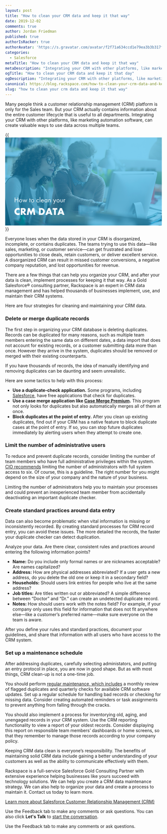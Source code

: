 ```yaml
---
layout: post
title: "How to clean your CRM data and keep it that way"
date: 2019-12-02
comments: true
author: Jordan Friedman
published: true
authorIsRacker: true
authorAvatar: 'https://s.gravatar.com/avatar/f2f71a634ccd1e79ea3b3b317f8b4161'
categories:
  - Salesforce
metaTitle: "How to clean your CRM data and keep it that way"
metaDescription: "Integrating your CRM with other platforms, like marketing automation software, can create valuable ways to use data across multiple teams"
ogTitle: "How to clean your CRM data and keep it that day"
ogDescription: "Integrating your CRM with other platforms, like marketing automation software, can create valuable ways to use data across multiple teams"
canonical: https://blog.rackspace.com/how-to-clean-your-crm-data-and-keep-it-that-way/
slug: "how to clean your crm data and keep it that way" 
---
```


Many people think a customer relationship management (CRM) platform is only for
the Sales team. But your CRM actually contains information about the entire
customer lifecycle that is useful to all departments. Integrating your CRM with
other platforms, like marketing automation software, can create valuable ways
to use data across multiple teams.

<!--more-->

{{<img src="picture1.png" title="" alt="">}}

Everyone loses when the data stored in your CRM is disorganized, incomplete, or
contains duplicates. The teams trying to use this data&mdash;like sales,
marketing, or customer service&mdash;can get frustrated and lose opportunities
to close deals, retain customers, or deliver excellent service. A disorganized
CRM can result in missed customer conversions, a negative company reputation,
and lost opportunities for revenue.

There are a few things that can help you organize your CRM, and after your data
is clean, implement processes for keeping it that way. As a Gold Salesforce&reg;
consulting partner, Rackspace is an expert in CRM data management and has helped
thousands of businesses implement, use, and maintain their CRM systems.

Here are four strategies for cleaning and maintaining your CRM data.

### Delete or merge duplicate records

The first step in organizing your CRM database is deleting duplicates. Records
can be duplicated for many reasons, such as multiple team members entering the
same data on different dates, a data import that does not account for existing
records, or a customer submitting data more than once. However they arrive in
the system, duplicates should be removed or merged with their existing
counterparts.

If you have thousands of records, the idea of manually identifying and removing
duplicates can be daunting and seem unrealistic.

Here are some tactics to help with this process:

  - **Use a duplicate-check application.** Some programs,
    including [Salesforce](https://www.salesforce.com/blog/2015/02/clean-up-your-data-expert-way-data-management-apps-apps-admins.html),
    have free applications that check for duplicates.
  - **Use a case merge application like [Case Merge Premium](https://appexchange.salesforce.com/listingDetail?listingId=a0N30000003IAR3EAO).**
    This program not only looks for duplicates but also automatically merges
    all of them at once.
  - **Block duplicates at the point of entry.** After you clean up existing
    duplicates, find out if your CRM has a native feature to block duplicate
    cases at the point of entry. If so, you can stop future duplicates
    immediately by alerting users when they attempt to create one.

### Limit the number of administrative users

To reduce and prevent duplicate records, consider limiting the number of team
members who have full administrative privileges within the system.
[CIO recommends](https://www.cio.com/article/3156518/13-tips-for-managing-the-data-in-salesforce-com.html)
limiting the number of administrators with full system access to six. Of course,
this is a guideline. The right number for you might depend on the size of your
company and the nature of your business.

Limiting the number of administrators help you to maintain your processes and
could prevent an inexperienced team member from accidentally deactivating an
important duplicate checker.

### Create standard practices around data entry

Data can also become problematic when vital information is missing or
inconsistently recorded. By creating standard processes for CRM record entry,
you can avoid these issues. The more detailed the records, the faster your
duplicate checker can detect duplication.

Analyze your data. Are there clear, consistent rules and practices around
entering the following information points?

  - **Name:** Do you include only formal names or are nicknames acceptable? Are
    names capitalized?
  - **Address:** How are physical addresses abbreviated? If a user gets a new
    address, do you delete the old one or keep it in a secondary field?
  - **Households:** Should users link entries for people who live at the same
    address?
  - **Job titles:** Are titles written out or abbreviated? A simple difference
    between “Doctor” and “Dr.” can create an undetected duplicate record.
  - **Notes:** How should users work with the notes field? For example, if your
    company only uses this field for information that does not fit anywhere
    else&mdash;like a customer’s preferred name&mdash;make sure everyone on the
    team is aware.

After you define your rules and standard practices, document your guidelines,
and share that information with all users who have access to the CRM system.

### Set up a maintenance schedule

After addressing duplicates, carefully selecting administators, and putting an
entry protocol in place, you are now in good shape. But as with most things,
CRM clean-up is not a one-time job.

You should perform [regular maintenance, which includes](https://www.cio.com/article/3156518/13-tips-for-managing-the-data-in-salesforce-com.html)
a monthly review of flagged duplicates and quarterly checks for available CRM
software updates. Set up a regular schedule for handling bad records or checking
for missing data. Consider creating automated reminders or task assignments to
prevent anything from falling through the cracks.

You should also implement a process for inventorying old, aging, and unengaged
records in your CRM system. Use the CRM reporting functionality to view a report
of your oldest records. Consider displaying this report on responsible team
members’ dashboards or home screens, so that they remember to manage those
records according to your company policy.

Keeping CRM data clean is everyone’s responsibility. The benefits of maintaining
solid CRM data include gaining a better understanding of your customers as well
as the ability to communicate effectively with them.

Rackspace is a full-service Salesforce Gold Consulting Partner with extensive
experience helping businesses like yours succeed with technology solutions. We
can help you create a CRM data maintenance strategy. We can also help to organize
your data and create a process to maintain it. Contact us today to learn more.

<a class="cta purple" id="cta" href="https://www.rackspace.com/salesforce">Learn more about Salesforce Customer Relationship Management (CRM)</a>

Use the Feedback tab to make any comments or ask questions. You can also click
**Let's Talk** to [start the conversation](https://www.rackspace.com/).

Use the Feedback tab to make any comments or ask questions.
